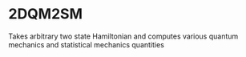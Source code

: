 # 2DQM2SM
Takes arbitrary two state Hamiltonian and computes various quantum mechanics and statistical mechanics quantities
